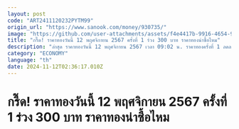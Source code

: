 ```yaml
---
layout: post
code: "ART2411120232PYTM99"
origin_url: "https://www.sanook.com/money/930735/"
image: "https://github.com/user-attachments/assets/f4e4417b-9916-4654-9f66-2124d801f327"
title: "กรี๊ด! ราคาทองวันนี้ 12 พฤศจิกายน 2567 ครั้งที่ 1 ร่วง 300 บาท ราคาทองน่าซื้อไหม"
description: "ล่าสุด ราคาทองวันนี้ 12 พฤศจิกายน 2567 เวลา 09:02 น. ราคาทองครั้งที่ 1 ลดลง 300 บาท ทองคำแท่งบาทละ 43,100 บาท ทองรูปพรรณบาทละ 43,600 บาท"
category: "ECONOMY"
language: "th"
date: 2024-11-12T02:36:17.010Z
---
```


# กรี๊ด! ราคาทองวันนี้ 12 พฤศจิกายน 2567 ครั้งที่ 1 ร่วง 300 บาท ราคาทองน่าซื้อไหม